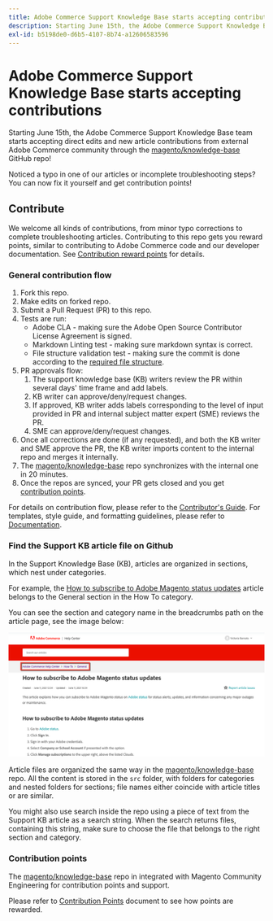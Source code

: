 ```yaml
---
title: Adobe Commerce Support Knowledge Base starts accepting contributions
description: Starting June 15th, the Adobe Commerce Support Knowledge Base team starts accepting direct edits and new article contributions from external Adobe Commerce community through the [magento/knowledge-base](https://github.com/magento/knowledge-base) GitHub repo!
exl-id: b5198de0-d6b5-4107-8b74-a12606583596
---
```

# Adobe Commerce Support Knowledge Base starts accepting contributions

Starting June 15th, the Adobe Commerce Support Knowledge Base team starts accepting direct edits and new article contributions from external Adobe Commerce community through the [magento/knowledge-base](https://github.com/magento/knowledge-base) GitHub repo!

Noticed a typo in one of our articles or incomplete troubleshooting steps?
You can now fix it yourself and get contribution points!

## Contribute

We welcome all kinds of contributions, from minor typo corrections to complete troubleshooting articles. Contributing to this repo gets you reward points, similar to contributing to Adobe Commerce code and our developer documentation. See [Contribution reward points](https://github.com/magento/knowledge-base/blob/main/docs/contribution-points.md) for details.

### General contribution flow

1. Fork this repo.
1. Make edits on forked repo.
1. Submit a Pull Request (PR) to this repo.
1. Tests are run:
    * Adobe CLA - making sure the Adobe Open Source Contributor License Agreement is signed.
    * Markdown Linting test - making sure markdown syntax is correct.
    * File structure validation test - making sure the commit is done according to the [required file structure](https://github.com/magento/knowledge-base/blob/main/.github/CONTRIBUTING.md#file_structure).
1. PR approvals flow:
    1. The support knowledge base (KB) writers review the PR within several days' time frame and add labels.
    1. KB writer can approve/deny/request changes.
    1. If approved, KB writer adds labels corresponding to the level of input provided in PR and internal subject matter expert (SME) reviews the PR.
    1. SME can approve/deny/request changes.
1. Once all corrections are done (if any requested), and both the KB writer and SME approve the PR, the KB writer imports content to the internal repo and merges it internally.
1. The [magento/knowledge-base](https://github.com/magento/knowledge-base) repo synchronizes with the internal one in 20 minutes.
1. Once the repos are synced, your PR gets closed and you get [contribution points](#contribution-points).

For details on contribution flow, please refer to the [Contributor's Guide](https://github.com/magento/knowledge-base/blob/main/.github/CONTRIBUTING.md).
For templates, style guide, and formatting guidelines, please refer to [Documentation](https://github.com/magento/knowledge-base/tree/main/docs).

### Find the Support KB article file on Github

In the Support Knowledge Base (KB), articles are organized in sections, which nest under categories.

For example, the [How to subscribe to Adobe Magento status updates](/help/how-to/general/how-to-subscribe-to-adobe-magento-status-updates.md) article belongs to the General section in the How To category.

You can see the section and category name in the breadcrumbs path on the article page, see the image below:

![category and section breadcrumbs](assets/breadcrumbs.png)

Article files are organized the same way in the [magento/knowledge-base](https://github.com/magento/knowledge-base) repo.
All the content is stored in the `src` folder, with folders for categories and nested folders for sections; file names either coincide with article titles or are similar.

You might also use search inside the repo using a piece of text from the Support KB article as a search string. When the search returns files, containing this string, make sure to choose the file that belongs to the right section and category.

### Contribution points

The [magento/knowledge-base](https://github.com/magento/knowledge-base) repo in integrated with Magento Community Engineering for contribution points and support.

Please refer to [Contribution Points](https://github.com/magento/knowledge-base/blob/main/docs/contribution-points.md) document to see how points are rewarded.

